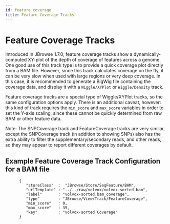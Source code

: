 ```yaml
---
id: feature_coverage
title: Feature Coverage Tracks
---
```


# Feature Coverage Tracks

Introduced in JBrowse 1.7.0, feature coverage tracks show a dynamically-computed
XY-plot of the depth of coverage of features across a genome. One good use of
this track type is to provide a quick coverage plot directly from a BAM file.
However, since this track calculates coverage on the fly, it can be very slow
when used with large regions or very deep coverage. In this case, it is
recommended to generate a BigWig file containing the coverage data, and display
it with a `Wiggle/XYPlot` or `Wiggle/Density` track.

Feature coverage tracks are a special type of Wiggle/XYPlot tracks, so the same
configuration options apply. There is an additional caveat, however: this kind
of track requires the `min_score` and `max_score` variables in order to set the
Y-axis scaling, since these cannot be quickly determined from raw BAM or other
feature data.

Note: The SNPCoverage track and FeatureCoverage tracks are very similar, except
the SNPCoverage track (in addition to showing SNPs) also has the extra ability
to filter the supplementary/secondary reads, and other reads, so they may appear
to report different coverages by default.

## Example Feature Coverage Track Configuration for a BAM file

```{.javascript}
      {
         "storeClass"  :  "JBrowse/Store/SeqFeature/BAM",
         "urlTemplate" : "../../raw/volvox/volvox-sorted.bam",
         "label"       : "volvox-sorted.bam_coverage",
         "type"        : "JBrowse/View/Track/FeatureCoverage",
         "min_score"   : 0,
         "max_score"   : 35,
         "key"         : "volvox-sorted Coverage"
      }
```
